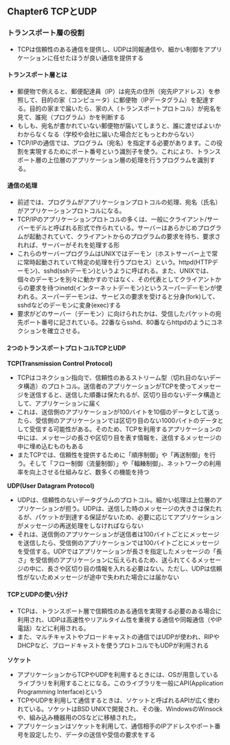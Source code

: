 ## Chapter6 TCPとUDP

### トランスポート層の役割

- TCPは信頼性のある通信を提供し、UDPは同報通信や、細かい制御をアプリケーションに任せたほうが良い通信を提供する

#### トランスポート層とは

- 郵便物で例えると、郵便配達員（IP）は宛先の住所（宛先IPアドレス）を参照して、目的の家（コンピュータ）に郵便物（IPデータグラム）を配達する。目的の家まで届いたら、家の人（トランスポートプロトコル）が宛名を見て、誰宛（プログラム）かを判断する
- もしも、宛名が書かれていない郵便物が届いてしまうと、誰に渡せばよいかわからなくなる（学校や会社に届いた場合だともっとわからない）
- TCP/IPの通信では、プログラム（宛名）を指定する必要があります。この役割を実現するためにポート番号という識別子を使う。これにより、トランスポート層の上位層のアプリケーション層の処理を行うプログラムを識別する。

#### 通信の処理

- 前述では、プログラムがアプリケーションプロトコルの処理、宛名（氏名）がアプリケーションプロトコルになる。
- TCP/IPのアプリケーションプロトコルの多くは、一般にクライアント/サーバーモデルと呼ばれる形式で作られている。サーバーはあらかじめプログラムが起動されていて、クライアントからのプログラムの要求を待ち、要求されれば、サーバーがそれを処理する形
- これらのサーバープログラムはUNIXではデーモン（ホストサーバー上で常に常時起動されていて特定の処理を行うプロセス）という。httpd(HTTPデーモン)、sshd(sshデーモン)というように呼ばれる。また、UNIXでは、個々のデーモンを別々に動かすのではなく、その代表としてクライアントからの要求を待つinetd(インターネットデーモン)というスーパーデーモンが使われる。スーパーデーモンは、サービスの要求を受けると分身(fork)して、sshdなどのデーモンに変身(exec)する
- 要求がどのサーバー（デーモン）に向けられたかは、受信したパケットの宛先ポート番号に記されている。22番ならsshd、80番ならhttpdのようにコネクションを確立させる。

#### 2つのトランスポートプロトコルTCPとUDP

**TCP(Transmission Control Protocol)**

- TCPはコネクション指向で、信頼性のあるストリーム型（切れ目のないデータ構造）のプロトコル。送信者のアプリケーションがTCPを使ってメッセージを送信すると、送信した順番は保たれるが、区切り目のないデータ構造として、アプリケーションに届く
- これは、送信側のアプリケーションが100バイトを10個のデータとして送ったら、受信側のアプリケーションでは区切り目のない1000バイトのデータとして受信する可能性がある。そのため、TCPを利用するアプリケーションの中には、メッセージの長さや区切り目を表す情報を、送信するメッセージの中に埋め込むものもある
- またTCPでは、信頼性を提供するために「順序制御」や「再送制御」を行う。そして「フロー制御（流量制御）」や「輻輳制御」、ネットワークの利用率を向上させる仕組みなど、数多くの機能を持つ

**UDP(User Datagram Protocol)**

- UDPは、信頼性のないデータグラムのプロトコル。細かい処理は上位層のアプリケーションが担う。UDPは、送信した時のメッセージの大きさは保たれるが、パケットが到達する保証がないため、必要に応じてアプリケーションがメッセージの再送処理をしなければならない
- それは、送信側のアプリケーションが送信者は100バイトごとにメッセージを送信したら、受信側のアプリケーションでは100バイトごとにメッセージを受信する。UDPではアプリケーションが長さを指定したメッセージの「長さ」を受信側のアプリケーションに伝えられるため、送られてくるメッセージの中に、長さや区切り目の情報を入れる必要はない。ただし、UDPは信頼性がないためメッセージが途中で失われた場合には届かない

#### TCPとUDPの使い分け

- TCPは、トランスポート層で信頼性のある通信を実現する必要のある場合に利用され、UDPは高速性やリアルタイム性を重視する通信や同報通信（やIP電話）などに利用される。
- また、マルチキャストやブロードキャストの通信ではUDPが使われ、RIPやDHCPなど、ブロードキャストを使うプロトコルでもUDPが利用される

**ソケット**

- アプリケーションからTCPやUDPを利用するときには、OSが用意しているライブラリを利用することになる。このライブラリを一般にAPI(Application Programming Interface)という
- TCPやUDPを利用して通信するときは、ソケットと呼ばれるAPIが広く使われている。ソケットはBSD UNIXで開発され、その後、WindowsのWinsockや、組み込み機器用のOSなどに移植された。
- アプリケーションはソケットを利用して、通信相手のIPアドレスやポート番号を設定したり、データの送信や受信の要求をする



